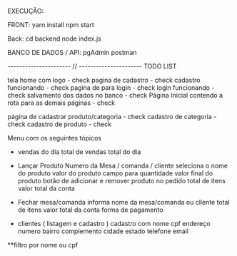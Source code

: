EXECUÇÃO: 

FRONT: yarn install
npm start

Back:
cd backend
node index.js

BANCO DE DADOS / API:
pgAdmin
postman


---------------------- // ----------------------
TODO LIST 

tela home com logo - check
pagina de cadastro - check
cadastro funcionando - check
pagina de para login - check
login funcionando - check
salvamento dos dados no banco - check
Página Inicial contendo a rota para as demais páginas - check

página de cadastrar produto/categoria - check
cadastro de categoria - check
cadastro de produto - check


Menu com os seguintes tópicos
- vendas do dia
total de vendas
total do dia


- Lançar Produto 
Numero da Mesa / comanda / cliente
seleciona o nome do produto
valor do produto
campo para quantidade
valor final do produto
botão de adicionar e remover produto no pedido
total de itens
valor total da conta


- Fechar mesa/comanda
informa nome da mesa/comanda ou cliente
total de itens
valor total da conta
forma de pagamento


- clientes ( listagem e cadastro )
cadastro com
nome
cpf
endereço
numero
bairro
complemento
cidade
estado
telefone
email

**filtro por nome ou cpf 


